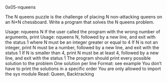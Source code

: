 0x05-nqueens

The N queens puzzle is the challenge of placing N non-attacking queens
on an N×N chessboard. Write a program that solves the N queens problem.

Usage: nqueens N
If the user called the program with the wrong number of arguments,
print Usage: nqueens N, followed by a new line, and exit with the status 1
where N must be an integer greater or equal to 4
If N is not an integer, print N must be a number, followed by a new line, and exit with the status 1
If N is smaller than 4, print N must be at least 4, followed by a new line, and exit with the status 1
The program should print every possible solution to the problem
One solution per line
Format: see example
You don’t have to print the solutions in a specific order
You are only allowed to import the sys module
Read: Queen, Backtracking
